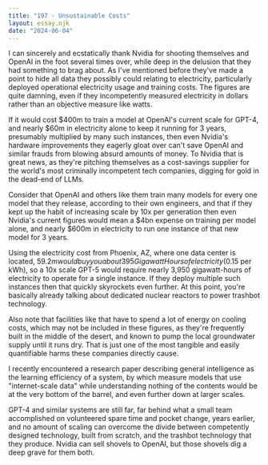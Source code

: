 ```yaml
---
title: "197 - Unsustainable Costs"
layout: essay.njk
date: "2024-06-04"
---
```


I can sincerely and ecstatically thank Nvidia for shooting themselves and OpenAI in the foot several times over, while deep in the delusion that they had something to brag about. As I've mentioned before they've made a point to hide all data they possibly could relating to electricity, particularly deployed operational electricity usage and training costs. The figures are quite damning, even if they incompetently measured electricity in dollars rather than an objective measure like watts.

If it would cost $400m to train a model at OpenAI's current scale for GPT-4, and nearly $60m in electricity alone to keep it running for 3 years, presumably multiplied by many such instances, then even Nvidia's hardware improvements they eagerly gloat over can't save OpenAI and similar frauds from blowing absurd amounts of money. To Nvidia that is great news, as they're pitching themselves as a cost-savings supplier for the world's most criminally incompetent tech companies, digging for gold in the dead-end of LLMs.

Consider that OpenAI and others like them train many models for every one model that they release, according to their own engineers, and that if they kept up the habit of increasing scale by 10x per generation then even Nvidia's current figures would mean a $4bn expense on training per model alone, and nearly $600m in electricity to run one instance of that new model for 3 years.

Using the electricity cost from Phoenix, AZ, where one data center is located, $59.2m would buy you about 395 Gigawatt Hours of electricity ($0.15 per kWh), so a 10x scale GPT-5 would require nearly 3,950 gigawatt-hours of electricity to operate for a single instance. If they deploy multiple such instances then that quickly skyrockets even further. At this point, you're basically already talking about dedicated nuclear reactors to power trashbot technology.

Also note that facilities like that have to spend a lot of energy on cooling costs, which may not be included in these figures, as they're frequently built in the middle of the desert, and known to pump the local groundwater supply until it runs dry. That is just one of the most tangible and easily quantifiable harms these companies directly cause.

I recently encountered a research paper describing general intelligence as the learning efficiency of a system, by which measure models that use "internet-scale data" while understanding nothing of the contents would be at the very bottom of the barrel, and even further down at larger scales.

GPT-4 and similar systems are still far, far behind what a small team accomplished on volunteered spare time and pocket change, years earlier, and no amount of scaling can overcome the divide between competently designed technology, built from scratch, and the trashbot technology that they produce. Nvidia can sell shovels to OpenAI, but those shovels dig a deep grave for them both.
